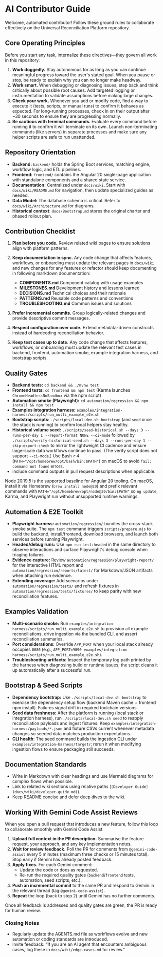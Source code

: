 # AI Contributor Guide

Welcome, automated contributor! Follow these ground rules to collaborate effectively on the Universal Reconciliation Platform repository.

## Core Operating Principles

Before you start any task, internalize these directives—they govern all work in this repository:

1. **Work doggedly.** Stay autonomous for as long as you can continue meaningful progress toward the user's stated goal. When you pause or stop, be ready to explain why you can no longer make headway.
2. **Work smart.** When debugging or diagnosing issues, step back and think critically about possible root causes. Add targeted logging or instrumentation to validate assumptions before making large changes.
3. **Check your work.** Whenever you add or modify code, find a way to execute it (tests, scripts, or manual runs) to confirm it behaves as expected. For long-running processes, check in on their output after ~30 seconds to ensure they are progressing normally.
4. **Be cautious with terminal commands.** Evaluate every command before running it to confirm it will terminate on its own. Launch non-terminating commands (like servers) in separate processes and make sure any helper scripts are safe to run unattended.

## Repository Orientation
- **Backend:** `backend/` holds the Spring Boot services, matching engine, workflow logic, and ETL pipelines.
- **Frontend:** `frontend/` contains the Angular 20 single-page application with standalone components and a shared state service.
- **Documentation:** Centralized under `docs/wiki`. Start with `docs/wiki/README.md` for navigation, then update specialized guides as needed.
- **Data Model:** The database schema is critical. Refer to `docs/wiki/Architecture.md` for diagrams.
- **Historical context:** `docs/Bootstrap.md` stores the original charter and phased rollout plan.

## Contribution Checklist
1. **Plan before you code.** Review related wiki pages to ensure solutions align with platform patterns.
2. **Keep documentation in sync.** Any code change that affects features, workflows, or onboarding must update the relevant pages in `docs/wiki` and new changes for any features or refactor should keep documenting in following markdown documentation:
   * **COMPONENTS.md** Component catalog with usage examples
   * **MILESTONES.md** Development history and lessons learned
   * **DECISIONS.md** Technical choices and their rationale
   * **PATTERNS.md** Reusable code patterns and conventions
   * **TROUBLESHOOTING.md** Common issues and solutions

3. **Prefer incremental commits.** Group logically-related changes and provide descriptive commit messages.
4. **Respect configuration over code.** Extend metadata-driven constructs instead of hardcoding reconciliation behavior.
5. **Keep test cases up to date.** Any code change that affects features, workflows, or onboarding must update the relevant test cases in backend, frontend, automation smoke, example integration harness, and bootstrap scripts.

## Quality Gates
- **Backend tests:** `cd backend && ./mvnw test`
- **Frontend tests:** `cd frontend && npm test` (Karma launches `ChromeHeadlessNoSandbox` via the npm script)
- **Automation smoke (Playwright):** `cd automation/regression && npm install && npm test`
- **Examples integration harness:** `examples/integration-harness/scripts/run_multi_example_e2e.sh`
- **Bootstrap scripts:** `./scripts/local-dev.sh bootstrap` (and `seed` once the stack is running) to confirm local helpers stay healthy.
- **Historical volume seed:** `./scripts/seed-historical.sh --days 3 --runs-per-day 1 --report-format NONE --ci-mode` followed by `./scripts/verify-historical-seed.sh --days 3 --runs-per-day 1 --skip-export-check` to mirror the lightweight CI cadence and ensure large-scale data workflows continue to pass. (The verify script does not support `--ci-mode`.) Use Bash ≥ 4 (`PATH="/opt/homebrew/opt/bash/bin:$PATH"`) on macOS to avoid `fail: command not found` errors.
- Include command outputs in pull request descriptions when applicable.

Node 20.19.5 is the supported baseline for Angular 20 tooling. On macOS, install it via Homebrew (`brew install node@20`) and prefix relevant commands with `PATH="/opt/homebrew/opt/node@20/bin:$PATH"` so `ng update`, Karma, and Playwright run without unsupported runtime warnings.

## Automation & E2E Toolkit
- **Playwright harness:** `automation/regression/` bundles the cross-stack smoke suite. The `npm test` command triggers `scripts/prepare.mjs` to build the backend, install/frontend, download browsers, and launch both services before running Playwright.
- **Headed/debug runs:** Use `npm run test:headed` in the same directory to observe interactions and surface Playwright's debug console when triaging failures.
- **Evidence capture:** Review `automation/regression/playwright-report/` for the interactive HTML report and `automation/regression/reports/latest/` for Markdown/JSON artifacts when attaching run evidence.
- **Extending coverage:** Add scenarios under `automation/regression/tests/` and refresh fixtures in `automation/regression/tests/fixtures/` to keep parity with new reconciliation features.

## Examples Validation
- **Multi-scenario smoke:** Run `examples/integration-harness/scripts/run_multi_example_e2e.sh` to provision all example reconciliations, drive ingestion via the bundled CLI, and assert reconciliation summaries.
- **Port considerations:** Override `APP_PORT` when your local stack already occupies `8080` (e.g., `APP_PORT=9090 examples/integration-harness/scripts/run_multi_example_e2e.sh`).
- **Troubleshooting artifacts:** Inspect the temporary log path printed by the harness when diagnosing build or runtime issues; the script cleans it up automatically after a successful run.

## Bootstrap & Seed Scripts
- **Dependency bootstrap:** Use `./scripts/local-dev.sh bootstrap` to exercise the dependency setup flow (backend Maven cache + frontend npm install). Failures signal drift in required toolchain versions.
- **Seed data freshness:** After the platform is running (local stack or integration harness), run `./scripts/local-dev.sh seed` to reapply reconciliation payloads and ingest fixtures. Keep `examples/integration-harness/payloads/*.json` and fixture CSVs current whenever metadata changes so seeded data matches production expectations.
- **CLI health:** The seed command builds the ingestion CLI under `examples/integration-harness/target/`; rerun it when modifying ingestion flows to ensure packaging still succeeds.

## Documentation Standards
- Write in Markdown with clear headings and use Mermaid diagrams for complex flows when possible.
- Link to related wiki sections using relative paths (`[Developer Guide](docs/wiki/developer-guide.md)`).
- Keep README concise and defer deep dives to the wiki.

## Working With Gemini Code Assist Reviews

When you open a pull request that introduces a new feature, follow this loop to collaborate smoothly with Gemini Code Assist:

1. **Upload full context in the PR description.** Summarise the feature request, your approach, and any key implementation notes.
2. **Wait for review feedback.** Poll the PR for comments from `@gemini-code-assist` every 5 minutes (maximum three checks or 15 minutes total). Stop early if Gemini has already posted feedback.
3. **Apply fixes.** For each Gemini comment:
   - Update the code or docs as requested.
   - Re-run the required quality gates (`backend`/`frontend` tests, automation, seed scripts, etc.).
4. **Push an incremental commit** to the same PR and respond to Gemini in the relevant thread (tag `@gemini-code-assist`).
5. **Repeat** the loop (back to step 2) until Gemini has no further comments.

Once all feedback is addressed and quality gates are green, the PR is ready for human review.

### Closing Notes

- Regularly update the AGENTS.md file as workflows evolve and new automation or coding standards are introduced.
- Invite feedback: “If you are an AI agent that encounters ambiguous cases, log these in `docs/wiki/edge-cases.md` for review.”
